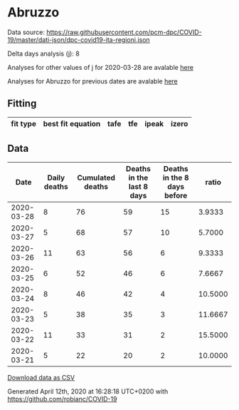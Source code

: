 # Abruzzo

Data source: https://raw.githubusercontent.com/pcm-dpc/COVID-19/master/dati-json/dpc-covid19-ita-regioni.json

Delta days analysis (j): 8

Analyses for other values of j for 2020-03-28 are avalable [here](../README.md)

Analyses for Abruzzo for previous dates are avalable [here](../../README.md)

## Fitting 
|fit type|best fit equation|tafe|tfe|ipeak|izero|
|-------|-----|--------|------|---|---|

## Data
|Date|Daily deaths|Cumulated deaths|Deaths in the last 8 days|Deaths in the 8 days before|ratio|
|----|----------|-----------|-------|--------------------|-----|
|2020-03-28|8|76|59|15|3.9333|
|2020-03-27|5|68|57|10|5.7000|
|2020-03-26|11|63|56|6|9.3333|
|2020-03-25|6|52|46|6|7.6667|
|2020-03-24|8|46|42|4|10.5000|
|2020-03-23|5|38|35|3|11.6667|
|2020-03-22|11|33|31|2|15.5000|
|2020-03-21|5|22|20|2|10.0000|

[Download data as CSV](COVID-19_abruzzo_j8_2020-03-28.csv)

Generated April 12th, 2020 at 16:28:18 UTC+0200 with https://github.com/robianc/COVID-19
